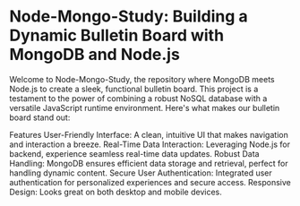 
# Node-Mongo-Study: Building a Dynamic Bulletin Board with MongoDB and Node.js

Welcome to Node-Mongo-Study, the repository where MongoDB meets Node.js to create a sleek, functional bulletin board. This project is a testament to the power of combining a robust NoSQL database with a versatile JavaScript runtime environment. Here's what makes our bulletin board stand out:

Features
User-Friendly Interface: A clean, intuitive UI that makes navigation and interaction a breeze.
Real-Time Data Interaction: Leveraging Node.js for backend, experience seamless real-time data updates.
Robust Data Handling: MongoDB ensures efficient data storage and retrieval, perfect for handling dynamic content.
Secure User Authentication: Integrated user authentication for personalized experiences and secure access.
Responsive Design: Looks great on both desktop and mobile devices.
